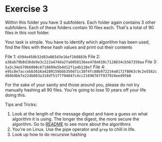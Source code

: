 # Exercise 3

Within this folder you have 3 subfolders. Each folder again contains 3 other subfolders. Each of these folders contain 10 files each.
That's a total of 90 files in this root folder.

Your task is simple. You have to identify which algorithm has been used, find the files with these hash values and print out their contents

File 1: `d394e450b32d83a865d3e16ef2b8883b`
File 2: `a38ab79b8d36de9e3c222a474da2fa6050136ee478e810c7128834cb567350aa`
File 3: `5a3c34e570b6098c6718699e5b4d12f1a4b120ef`
File 4: `e95c8e7accebb3616a4289159bbb350d71c38f4fc88b972234a0172f8063c9c2e5562cd04b9bb7e224b803a318df51f7794047c4cc21698767f937924eed95b8`

For the sake of your sanity and those around you, please do not try manually hashing all 90 files. You're going to lose 10 years off your life doing this.

Tips and Tricks:
1. Look at the length of the message digest and have a guess on what algorithm it is using. The longer the digest, the more secure the algorithm. Go to [README](../README.md) to see more about the algorithms
2. You're on Linux. Use the pipe operator and `grep` to chill in life.
3. Look up how to do recursive hashing
